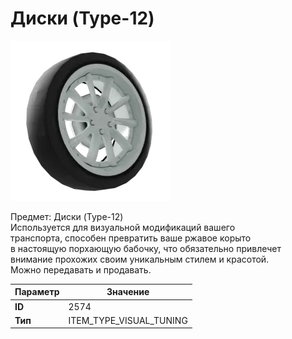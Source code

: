 # Диски (Type-12)

![Item Image](../img/2574.webp?raw=true)

Предмет: Диски (Type-12)<br>Используется для визуальной модификаций вашего<br>транспорта, способен превратить ваше ржавое корыто<br>в настоящую порхающую бабочку, что обязательно привлечет<br>внимание прохожих своим уникальным стилем и красотой.<br>Можно передавать и продавать.


| Параметр | Значение |
|----------|----------|
| **ID** | 2574 |
| **Тип** | ITEM_TYPE_VISUAL_TUNING |


